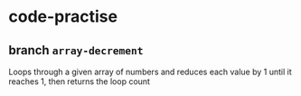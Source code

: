 # code-practise


## branch `array-decrement`
Loops through a given array of numbers and reduces each value by 1 until it reaches 1, then returns the loop count